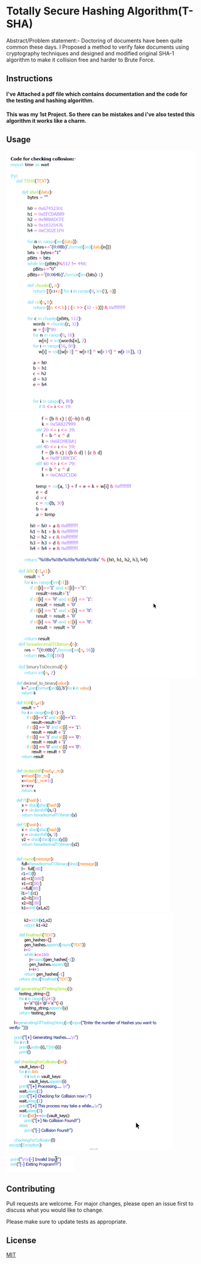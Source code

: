 


# Totally Secure Hashing Algorithm(T-SHA)

Abstract/Problem statement:- Doctoring of documents have been quite common these days. I Proposed a method to verify fake documents using cryptography techniques and designed and modified original SHA-1 algorithm to make it collision free and harder to Brute Force.


## Instructions

#### I've Attached a pdf file which contains documentation and the code for the testing and hashing algorithm.

#### This was my 1st Project. So there can be mistakes and i've also tested this algorithm it works like a charm.

## Usage
![Screenshot](1.png)
![Screenshot](2.png)
![Screenshot](3.png)
![Screenshot](4.png)

![Screenshot](5.png)


## Contributing
Pull requests are welcome. For major changes, please open an issue first to discuss what you would like to change.

Please make sure to update tests as appropriate.

## License
[MIT](https://choosealicense.com/licenses/mit/)
